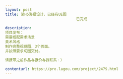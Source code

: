 ```yaml
---                
layout: post       
title: 某H5海报设计，已经有UE图
                                已完成
           
description: 
项目发布：
需要搭配需求场景
美术风格
制作完整视觉图，3个页面。
并按照要求切图交付。

请携带之前作品与报价与我联系：）
     
contenturl: https://pro.lagou.com/project/2479.html      
---                 
```

